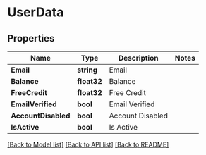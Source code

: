 # UserData

## Properties

Name | Type | Description | Notes
------------ | ------------- | ------------- | -------------
**Email** | **string** | Email | 
**Balance** | **float32** | Balance | 
**FreeCredit** | **float32** | Free Credit | 
**EmailVerified** | **bool** | Email Verified | 
**AccountDisabled** | **bool** | Account Disabled | 
**IsActive** | **bool** | Is Active | 

[[Back to Model list]](../README.md#documentation-for-models) [[Back to API list]](../README.md#documentation-for-api-endpoints) [[Back to README]](../README.md)


